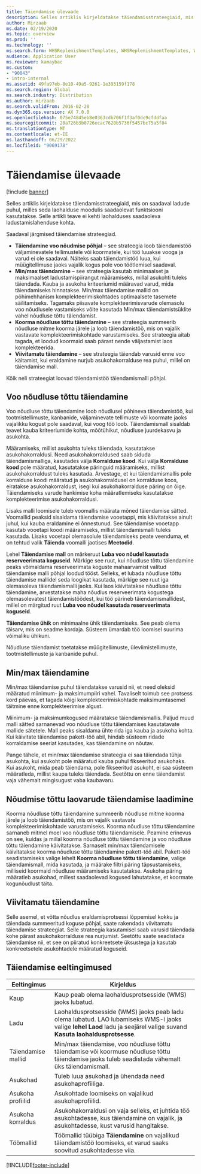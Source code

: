```yaml
---
title: Täiendamise ülevaade
description: Selles artiklis kirjeldatakse täiendamisstrateegiaid, mis on saadaval ladude puhul, milles seda laohalduse moodulis saadaolevat funktsiooni kasutatakse.
author: Mirzaab
ms.date: 02/19/2020
ms.topic: overview
ms.prod: ''
ms.technology: ''
ms.search.form: WHSReplenishmentTemplates, WHSReplenishmentTemplates, WHSInventFixedLocation, WHSRequestType
audience: Application User
ms.reviewer: kamaybac
ms.custom:
- "90043"
- intro-internal
ms.assetid: 49fa97eb-8e10-49a5-9261-1e393159f178
ms.search.region: Global
ms.search.industry: Distribution
ms.author: mirzaab
ms.search.validFrom: 2016-02-28
ms.dyn365.ops.version: AX 7.0.0
ms.openlocfilehash: 075e74845eb8e0363cdb706f1f3af0dc9cfddfaa
ms.sourcegitcommit: 28a726b3b0726ecac7620b5736f5457bc75a5f84
ms.translationtype: MT
ms.contentlocale: et-EE
ms.lasthandoff: 06/29/2022
ms.locfileid: "9069178"
---
```

# <a name="replenishment-overview"></a>Täiendamise ülevaade

[!include [banner](../includes/banner.md)]

Selles artiklis kirjeldatakse täiendamisstrateegiaid, mis on saadaval ladude puhul, milles seda laohalduse moodulis saadaolevat funktsiooni kasutatakse. Selle artikli teave ei kehti laohalduses saadaoleva ladustamislahenduse kohta.

Saadaval järgmised täiendamise strateegiad.

- **Täiendamine voo nõudmise põhjal** – see strateegia loob täiendamistöö väljaminevatele tellimustele või koormatele, kui töö luuakse vooga ja varud ei ole saadaval. Näiteks saab täiendamistöö luua, kui müügitellimuse jaoks vajalik kogus pole voo töötlemisel saadaval.
- **Min/max täiendamine** – see strateegia kasutab minimaalset ja maksimaalset ladustamispiirangut määramiseks, millal asukohti tuleks täiendada. Kauba ja asukoha kriteeriumid määravad varud, mida täiendamiseks hinnatakse. Min/max täiendamise mallid on põhimehhanism komplekteerimiskohtades optimaalsete tasemete säilitamiseks. Tagamaks piisavate komplekteerimisvarude olemasolu voo nõudlusele vastamiseks võite kasutada Min/max täiendamistsüklite vahel nõudluse tõttu täiendamist.
- **Koorma nõudluse tõttu täiendamine** – see strateegia summeerib nõudluse mitme koorma järele ja loob täiendamistöö, mis on vajalik vastavate komplekteerimiskohtade varustamiseks. See strateegia aitab tagada, et loodud koormaid saab pärast nende väljastamist laos komplekteerida.
- **Viivitamatu täiendamine** – see strateegia täiendab varusid enne voo käitamist, kui eraldamine nurjub asukohakorralduse rea puhul, millel on täiendamise mall. 

Kõik neli strateegiat loovad täiendamistöö täiendamismalli põhjal.

## <a name="wave-demand-replenishment"></a>Voo nõudluse tõttu täiendamine
Voo nõudluse tõttu täiendamine loob nõudlusel põhineva täiendamistöö, kui tootmistellimuste, kanbanide, väljaminevate tellimuste või koormate jaoks vajalikku kogust pole saadaval, kui voog töö loob. Täiendamismall sisaldab teavet kauba kriteeriumide kohta, mõõtühikut, nõudluse juurdekasvu ja asukohta. 

Määramiseks, millist asukohta tuleks täiendada, kasutatakse asukohakorraldusi. Need asukohakorraldused saab siduda täiendamismalliga, kasutades välja **Korralduse kood**. Kui välja **Korralduse kood** pole määratud, kasutatakse päringuid määramiseks, millist asukohakorraldust tuleks kasutada. Arvestage, et kui täiendamismallis pole korralduse koodi määratud ja asukohakorraldusel on korralduse koos, eiratakse asukohakorraldust, isegi kui asukohakorralduse päring on õige. Täiendamiseks varude hankimise koha määratlemiseks kasutatakse komplekteerimise asukohakorraldusi. 

Lisaks malli loomisele tuleb voomallis määrata mõned täiendamise sätted. Voomallid peaksid sisaldama täiendamise vooetappi, mis käivitatakse ainult juhul, kui kauba eraldamine ei õnnestunud. See täiendamise vooetapp kasutab vooetapi koodi määramiseks, millist täiendamismalli tuleks kasutada. Lisaks vooetapi olemasolule täiendamiseks peate veenduma, et on tehtud valik **Täienda** voomalli jaotises **Meetodid**. 

Lehel **Täiendamise mall** on märkeruut **Luba voo nõudel kasutada reserveerimata koguseid**. Märkige see ruut, kui nõudluse tõttu täiendamine peaks võimaldama reserveerimata koguste mahaarvamist valitud täiendamise malli põhjal loodud tööst. Selleks, et lubada nõudluse tõttu täiendamise mallidel seda loogikat kasutada, märkige see ruut iga olemasoleva täiendamismalli jaoks. Kui laos käivitatakse nõudluse tõttu täiendamine, arvestatakse maha nõudlus reserveerimata kogustega olemasolevatest täiendamistöödest, kui töö pärineb täiendamismallidest, millel on märgitud ruut **Luba voo nõudel kasutada reserveerimata koguseid**.

**Täiendamise ühik** on minimaalne ühik täiendamiseks. See peab olema täisarv, mis on seadme kordaja. Süsteem ümardab töö loomisel suurima võimaliku ühikuni.

Nõudluse täiendamist toetatakse müügitellimuste, üleviimistellimuste, tootmistellimuste ja kanbanide puhul. 

## <a name="minmax-replenishment"></a>Min/max täiendamine
Min/max täiendamise puhul täiendatakse varusid nii, et need oleksid määratud miinimum- ja maksimumpiiri vahel. Tavaliselt toimub see protsess kord päevas, et tagada kõigi komplekteerimiskohtade maksimumtasemel täitmine enne komplekteerimise algust. 

Miinimum- ja maksimumkogused määratakse täiendamismallis. Paljud muud malli sätted sarnanevad voo nõudluse tõttu täiendamises kasutatavate mallide sätetele. Mall peaks sisaldama ühte rida iga kauba ja asukoha kohta. Kui käivitate täiendamise pakett-töö abil, hindab süsteem ridade korraldamise seeriat kasutades, kas täiendamine on nõutav. 

Pange tähele, et min/max täiendamise strateegia ei saa täiendada tühja asukohta, kui asukoht pole määratud kauba puhul fikseeritud asukohaks. Kui asukoht, mida peab täiendama, pole fikseeritud asukoht, ei saa süsteem määratleda, millist kaupa tuleks täiendada. Seetõttu on enne täiendamist vaja vähemalt mingisugust vaba kaubavaru.

## <a name="load-demand-replenishment"></a>Nõudmise tõttu laovarude täiendamise laadimine
Koorma nõudluse tõttu täiendamine summeerib nõudluse mitme koorma järele ja loob täiendamistöö, mis on vajalik vastavate komplekteerimiskohtade varustamiseks. Koorma nõudluse tõttu täiendamine sarnaneb mitmel moel voo nõudluse tõttu täiendamisele. Peamine erinevus on see, kuidas ja millal koorma nõudluse tõttu täiendamine ja voo nõudluse tõttu täiendamine käivitatakse. Sarnaselt min/max täiendamisele käivitatakse koorma nõudluse tõttu täiendamine pakett-töö abil. Pakett-töö seadistamiseks valige lehelt **Koorma nõudluse tõttu täiendamine**, valige täiendamismall, mida kasutada, ja määrake filtri päring täpsustamiseks, milliseid koormaid nõudluse määramiseks kasutatakse. Asukoha päring määratleb asukohad, millest saadaolevad kogused lahutatakse, et koormate kogunõudlust täita.

## <a name="immediate-replenishment"></a>Viivitamatu täiendamine
Selle asemel, et võtta nõudlus eraldamisprotsessi lõppemisel kokku ja täiendada summeeritud koguse põhjal, saate rakendada viivitamatu täiendamise strateegiat. Selle strateegia kasutamisel saab varusid täiendada kohe pärast asukohakorralduse rea nurjumist. Seetõttu saate seadistada täiendamise nii, et see on piiratud konkreetsete üksustega ja kasutab konkreetsetele asukohtadele määratud koguseid.

## <a name="replenishment-prerequisites"></a>Täiendamise eeltingimused

|      Eeltingimus       |                                                                                                                                Kirjeldus                                                                                                                                 |
|-------------------------|----------------------------------------------------------------------------------------------------------------------------------------------------------------------------------------------------------------------------------------------------------------------------|
|          Kaup           |                                                                                                        Kaup peab olema laohaldusprotsesside (WMS) jaoks lubatud.                                                                                                        |
|        Ladu        | Laohaldusprotsesside (WMS) jaoks peab ladu olema lubatud. LAO lubamiseks WMS-i jaoks valige <strong>lehel Laod</strong> ladu ja seejärel valige suvand <strong>Kasuta laohaldusprotsesse</strong>. |
| Täiendamise mallid |                                                                   Min/max täiendamise, voo nõudluse tõttu täiendamise või koormuse nõudluse tõttu täiendamise jaoks tuleb seadistada vähemalt üks täiendamismall.                                                                   |
|        Asukohad        |                                                                                                       Tuleb luua asukohad ja ühendada need asukohaprofiiliga.                                                                                                       |
|    Asukoha profiilid    |                                                                                                        Asukohtade loomiseks on vajalikud asukohaprofiilid.                                                                                                        |
|   Asukoha korraldus   |                                                       Asukohakorraldusi on vaja selleks, et juhtida töö asukohtadesse, kus täiendamine on vajalik, ja asukohtadesse, kust varusid hangitakse.                                                        |
|     Töömallid      |                                                   Töömallid tüübiga <strong>Täiendamine</strong> on vajalikud täiendamistöö loomiseks, et varud saaks soovitud asukohtadesse viia.                                                    |



[!INCLUDE[footer-include](../../includes/footer-banner.md)]